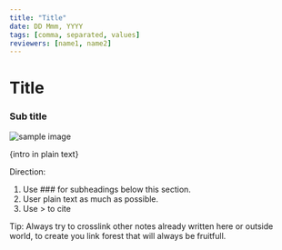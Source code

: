 ```yaml
---
title: "Title"
date: DD Mmm, YYYY
tags: [comma, separated, values]
reviewers: [name1, name2]
---
```


# Title
### Sub title


![sample image](./images/shivam.avif)

{intro in plain text}

Direction: 
1. Use ### for subheadings below this section.
2. User plain text as much as possible.
3. Use > to cite

Tip: Always try to crosslink other notes already written here or outside world, to create you link forest that will always be fruitfull.
